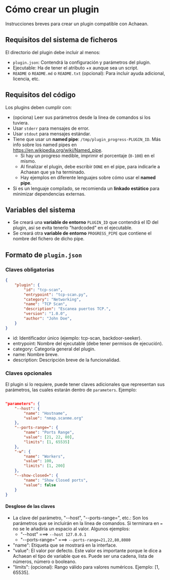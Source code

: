 # Cómo crear un plugin
Instrucciones breves para crear un plugin compatible con Achaean.

## Requisitos del sistema de ficheros
El directorio del plugin debe incluir al menos:
- `plugin.json`: Contendrá la configuración y parámetros del plugin.
- Ejecutable: Ha de tener el atributo +x aunque sea un script.
- `README` o `README.md` o `README.txt` (opcional): Para incluir ayuda adicional, licencia, etc.

## Requisitos del código
Los plugins deben cumplir con:
- (opciona) Leer sus parámetros desde la linea de comandos si los tuviera.
- Usar `stderr` para mensajes de error.
- Usar `stdout` para mensajes estándar.
- Tiene que usar un **named pipe**: `/tmp/plugin_progress-PLUGIN_ID`. Más info sobre los named pipes en https://en.wikipedia.org/wiki/Named_pipe.
  - Si hay un progreso medible, imprimir el porcentaje (`0-100`) en el mismo.
  - Al finalizar el plugin, debe escribir `DONE` en el pipe, para indicarle a Achaean que ya ha terminado.
  - Hay ejemplos en diferente lenguajes sobre cómo usar el **named pipe**.
- Si es un lenguaje compilado, se recomienda un **linkado estático** para minimizar dependencias externas.

## Variables del sistema
- Se creará una **variable de entorno** `PLUGIN_ID` que contendrá el ID del plugin, así se evita tenerlo "hardcoded" en el ejecutable.
- Se creará otra **variable de entorno** `PROGRESS_PIPE` que contiene el nombre del fichero de dicho pipe.

## Formato de `plugin.json`
### Claves obligatorias
```json
{
    "plugin": {
        "id": "tcp-scan",
        "entrypoint": "tcp-scan.py",
        "category": "Networking",
        "name": "TCP Scan",
        "description": "Escanea puertos TCP.",
        "version": "1.0.0",
        "author": "John Doe",
    }
}
```
- id: Identificador único (ejemplo: tcp-scan, backdoor-seeker).
- entrypoint: Nombre del ejecutable (debe tener permisos de ejecución).
- category: Categoría general del plugin.
- name: Nombre breve.
- description: Descripción breve de la funcionalidad.

### Claves opcionales
El plugin si lo requiere, puede tener claves adicionales que representan sus parámetros, las cuales estarán dentro de `parameters`. Ejemplo:
```json

"parameters": {
    "--host": {
        "name": "Hostname",
        "value": "nmap.scanme.org"
    },
    "--ports-range=": {
        "name": "Ports Range",
        "value": [21, 22, 80],
        "limits": [1, 65535]
    },
    "-w": {
        "name": "Workers",
        "value": 100,
        "limits": [1, 200]
    },
    "--show-closed=": {
        "name": "Show Closed ports",
        "value": false
    }
}
```
#### Desglose de las claves

- La clave del parámetro, "--host", "--ports-range=", etc.: Son los parámetros que se incluirán en la linea de comandos. Si terminara en `=` no se le añadiría un espacio al valor. Algunos ejemplos:
  - "--host"  ===> `--host 127.0.0.1`
  - "--ports-range=" ===> `--ports-range=21,22,80,8080`
- "name": Etiqueta que se mostrará en la interface.
- "value": El valor por defecto. Este valor es importante porque le dice a Achaean el tipo de variable que es. Puede ser una cadena, lista de números, número o booleano.
- "limits": (opcional): Rango válido para valores numéricos. Ejemplo: [1, 65535].
